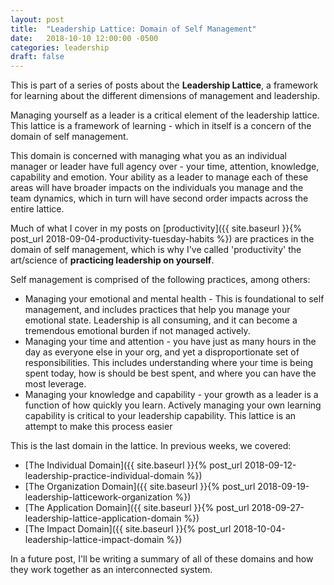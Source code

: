 ```yaml
---
layout: post
title:  "Leadership Lattice: Domain of Self Management"
date:   2018-10-10 12:00:00 -0500
categories: leadership
draft: false
---
```


This is part of a series of posts about the **Leadership Lattice**, a framework for learning about the different dimensions of management and leadership.

Managing yourself as a leader is a critical element of the leadership lattice. This lattice is a framework of learning - which in itself is a concern of the domain of self management.

This domain is concerned with managing what you as an individual manager or leader have full agency over - your time, attention, knowledge, capability and emotion. Your ability as a leader to manage each of these areas will have broader impacts on the individuals you manage and the team dynamics, which in turn will have second order impacts across the entire lattice.

Much of what I cover in my posts on [productivity]({{ site.baseurl }}{% post_url 2018-09-04-productivity-tuesday-habits %}) are practices in the domain of self management, which is why I've called 'productivity' the art/science of **practicing leadership on yourself**.

Self management is comprised of the following practices, among others:
* Managing your emotional and mental health - This is foundational to self management, and includes practices that help you manage your emotional state. Leadership is all consuming, and it can become a tremendous emotional burden if not managed actively.
* Managing your time and attention - you have just as many hours in the day as everyone else in your org, and yet a disproportionate set of responsibilities. This includes understanding where your time is being spent today, how is should be best spent, and where you can have the most leverage. 
* Managing your knowledge and capability - your growth as a leader is a function of how quickly you learn. Actively managing your own learning capability is critical to your leadership capability. This lattice is an attempt to make this process easier

This is the last domain in the lattice. In previous weeks, we covered:
* [The Individual Domain]({{ site.baseurl }}{% post_url 2018-09-12-leadership-practice-individual-domain %})
* [The Organization Domain]({{ site.baseurl }}{% post_url 2018-09-19-leadership-latticework-organization %})
* [The Application Domain]({{ site.baseurl }}{% post_url 2018-09-27-leadership-lattice-application-domain %})
* [The Impact Domain]({{ site.baseurl }}{% post_url 2018-10-04-leadership-lattice-impact-domain %})

In a future post, I'll be writing a summary of all of these domains and how they work together as an interconnected system.